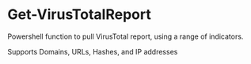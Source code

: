 # Get-VirusTotalReport
Powershell function to pull VirusTotal report, using a range of indicators.

Supports Domains, URLs, Hashes, and IP addresses
